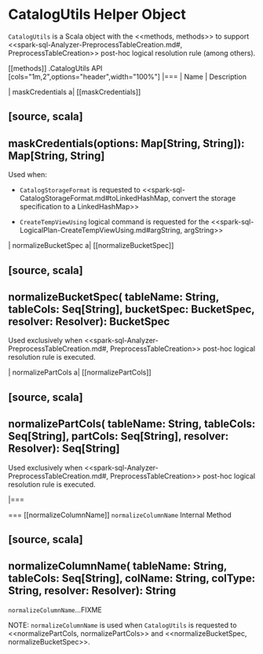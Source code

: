 # CatalogUtils Helper Object

`CatalogUtils` is a Scala object with the <<methods, methods>> to support <<spark-sql-Analyzer-PreprocessTableCreation.md#, PreprocessTableCreation>> post-hoc logical resolution rule (among others).

[[methods]]
.CatalogUtils API
[cols="1m,2",options="header",width="100%"]
|===
| Name
| Description

| maskCredentials
a| [[maskCredentials]]

[source, scala]
----
maskCredentials(options: Map[String, String]): Map[String, String]
----

Used when:

* `CatalogStorageFormat` is requested to <<spark-sql-CatalogStorageFormat.md#toLinkedHashMap, convert the storage specification to a LinkedHashMap>>

* `CreateTempViewUsing` logical command is requested for the <<spark-sql-LogicalPlan-CreateTempViewUsing.md#argString, argString>>

| normalizeBucketSpec
a| [[normalizeBucketSpec]]

[source, scala]
----
normalizeBucketSpec(
  tableName: String,
  tableCols: Seq[String],
  bucketSpec: BucketSpec,
  resolver: Resolver): BucketSpec
----

Used exclusively when <<spark-sql-Analyzer-PreprocessTableCreation.md#, PreprocessTableCreation>> post-hoc logical resolution rule is executed.

| normalizePartCols
a| [[normalizePartCols]]

[source, scala]
----
normalizePartCols(
  tableName: String,
  tableCols: Seq[String],
  partCols: Seq[String],
  resolver: Resolver): Seq[String]
----

Used exclusively when <<spark-sql-Analyzer-PreprocessTableCreation.md#, PreprocessTableCreation>> post-hoc logical resolution rule is executed.

|===

=== [[normalizeColumnName]] `normalizeColumnName` Internal Method

[source, scala]
----
normalizeColumnName(
  tableName: String,
  tableCols: Seq[String],
  colName: String,
  colType: String,
  resolver: Resolver): String
----

`normalizeColumnName`...FIXME

NOTE: `normalizeColumnName` is used when `CatalogUtils` is requested to <<normalizePartCols, normalizePartCols>> and <<normalizeBucketSpec, normalizeBucketSpec>>.

